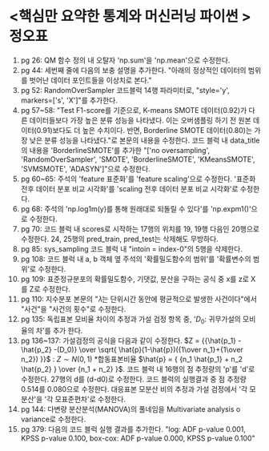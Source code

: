 # <핵심만 요약한 통계와 머신러닝 파이썬 > 정오표
1. pg 26: QM 함수 정의 내 오탈자 'np.sum'을 'np.mean'으로 수정한다.
2. pg 44: 세번째 줄에 다음의 보충 설명을 추가한다. "아래의 정상적인 데이터의 범위를 벗어난 데이터 포인트들을 이상치로 본다."
3. pg 52: RandomOverSampler 코드블럭 14행 파라미터로, "style='y', markers=['s', 'X']"를 추가한다. 
4. pg 57~58: "Test F1-score를 기준으로, K-means SMOTE 데이터(0.92)가 다른 데이터들보다 가장 높은 분류 성능을 나타냈다. 이는 오버샘플링 하기 전 원본 데이터(0.91)보다도 더 높은 수치이다. 반면, Borderline SMOTE 데이터(0.80)는 가장 낮은 분류 성능을 나타냈다."로 본문의 내용을 수정한다. 코드 블럭 내 data_title의 내용을 'BorderlineSMOTE'를 추가한 "['no oversampling', 'RandomOverSampler', 'SMOTE', 'BorderlineSMOTE', 'KMeansSMOTE', 'SVMSMOTE', 'ADASYN']"으로 수정한다.
5. pg 60~65: 주석의 'feature 표준화'를 'feature scaling'으로 수정한다. '표준화 전후 데이터 분포 비교 시각화'를 'scaling 전후 데이터 분포 비교 시각화'로 수정한다. 
6. pg 68: 주석의 'np.log1m(y)를 통해 원래대로 되돌릴 수 있다'를 'np.expm1()'으로 수정한다.
7. pg 70: 코드 블럭 내 scores로 시작하는 17행의 위치를 19, 19행 다음인 20행으로 수정한다. 24, 25행의 pred_train, pred_test는 삭제해도 무방하다.
8. pg 85: sys_sampling 코드 블럭 내 "intoin = index-0"의 5행을 삭제한다.
9. pg 108: 코드 블럭 내 a, b 객체 옆 주석의 '확률밀도함수의 범위'를 '확률변수의 범위'로 수정한다.
10. pg 109: 표준정규분포의 확률밀도함수, 기댓값, 분산을 구하는 공식 중 x를 z로 X를 Z로 수정한다.
11. pg 110: 지수분포 본문의 "𝜆는 단위시간 동안에 평균적으로 발생한 사건이다"에서 "사건"을 "사건의 횟수"로 수정한다.
12. pg 135: 독립표본 모비율 차이의 추정과 가설 검정 항목 중, '$D_0$: 귀무가설의 모비율의 차'를 추가 한다. 
13. pg 136~137: 가설검정의 공식을 다음과 같이 수정한다. $Z = {{\hat{p_1} - \hat{p_2} -(D_0)} \over \sqrt{ \hat{p}(1-\hat{p})({1\over n_1}+{1\over n_2}) }}$ : $Z \sim N(0,1)$  *합동표본비율 $\hat{p} = { {n_1 \hat{p_1} + n_2 \hat{p_2} } \over {n_1 + n_2} }$. 코드 블럭 내 16행의 점 추정량의 'p'를 'd'로 수정한다. 27행의 d를 (d-d0)로 수정한다. 코드 블럭의 실행결과 중 점 추정량 0.514를 0.080으로 수정한다. 대응표본 모분산 비의 추정과 가설 검정에서 '각 모분산'을 '각 모표준편차'로 수정한다.
14. pg 144: 다변량 분산분석(MANOVA)의 풀네임을 Multivariate analysis o variance로 수정한다.
15. pg 379: 다음의 코드 블럭 실행 결과를 추가한다. "log: ADF p-value 0.001, KPSS p-value 0.100, box-cox: ADF p-value 0.000, KPSS p-value 0.100"
